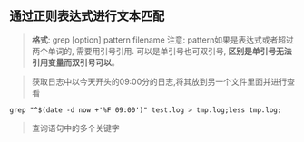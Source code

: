 ## 通过正则表达式进行文本匹配
> **格式**: grep [option] pattern filename 注意: pattern如果是表达式或者超过两个单词的, 需要用引号引用. 可以是单引号也可双引号, **区别是单引号无法引用变量而双引号可以**。

> 获取日志中以今天开头的09:00分的日志,将其放到另一个文件里面并进行查看
```
grep "^$(date -d now +'%F 09:00')" test.log > tmp.log;less tmp.log;
```

> 查询语句中的多个关键字